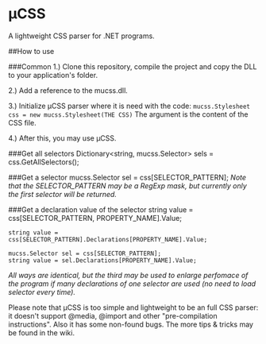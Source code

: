 μCSS
=====

A lightweight CSS parser for .NET programs.

##How to use

###Common
1.) Clone this repository, compile the project and copy the DLL to your application's folder.

2.) Add a reference to the mucss.dll.

3.) Initialize μCSS parser where it is need with the code:
`mucss.Stylesheet css = new mucss.Stylesheet(THE CSS)`
The argument is the content of the CSS file.

4.) After this, you may use μCSS.

###Get all selectors
	Dictionary<string, mucss.Selector> sels = css.GetAllSelectors();

###Get a selector
	mucss.Selector sel = css[SELECTOR_PATTERN];
*Note that the SELECTOR_PATTERN may be a RegExp mask, but currently only the first selector will be returned.*

###Get a declaration value of the selector
	string value = css[SELECTOR_PATTERN, PROPERTY_NAME].Value;

	string value = css[SELECTOR_PATTERN].Declarations[PROPERTY_NAME].Value;

	mucss.Selector sel = css[SELECTOR_PATTERN];
	string value = sel.Declarations[PROPERTY_NAME].Value;
*All ways are identical, but the third may be used to enlarge perfomace of the program if many declarations of one selector are used (no need to load selector every time).*

Please note that μCSS is too simple and lightweight to be an full CSS parser: it doesn't support @media, @import and other "pre-compilation instructions". Also it has some non-found bugs.
The more tips & tricks may be found in the wiki.